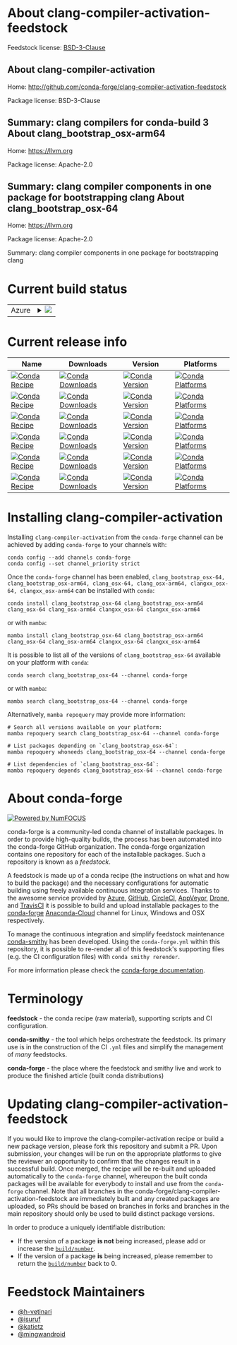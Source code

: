 About clang-compiler-activation-feedstock
=========================================

Feedstock license: [BSD-3-Clause](https://github.com/conda-forge/clang-compiler-activation-feedstock/blob/main/LICENSE.txt)

About clang-compiler-activation
-------------------------------

Home: http://github.com/conda-forge/clang-compiler-activation-feedstock

Package license: BSD-3-Clause

Summary: clang compilers for conda-build 3
About clang_bootstrap_osx-arm64
-------------------------------

Home: https://llvm.org

Package license: Apache-2.0

Summary: clang compiler components in one package for bootstrapping clang
About clang_bootstrap_osx-64
----------------------------

Home: https://llvm.org

Package license: Apache-2.0

Summary: clang compiler components in one package for bootstrapping clang

Current build status
====================


<table>
    
  <tr>
    <td>Azure</td>
    <td>
      <details>
        <summary>
          <a href="https://dev.azure.com/conda-forge/feedstock-builds/_build/latest?definitionId=7470&branchName=main">
            <img src="https://dev.azure.com/conda-forge/feedstock-builds/_apis/build/status/clang-compiler-activation-feedstock?branchName=main">
          </a>
        </summary>
        <table>
          <thead><tr><th>Variant</th><th>Status</th></tr></thead>
          <tbody><tr>
              <td>linux_64_cross_target_platformosx-64macos_machinex86_64-apple-darwin13.4.0version14.0.6</td>
              <td>
                <a href="https://dev.azure.com/conda-forge/feedstock-builds/_build/latest?definitionId=7470&branchName=main">
                  <img src="https://dev.azure.com/conda-forge/feedstock-builds/_apis/build/status/clang-compiler-activation-feedstock?branchName=main&jobName=linux&configuration=linux%20linux_64_cross_target_platformosx-64macos_machinex86_64-apple-darwin13.4.0version14.0.6" alt="variant">
                </a>
              </td>
            </tr><tr>
              <td>linux_64_cross_target_platformosx-64macos_machinex86_64-apple-darwin13.4.0version15.0.7</td>
              <td>
                <a href="https://dev.azure.com/conda-forge/feedstock-builds/_build/latest?definitionId=7470&branchName=main">
                  <img src="https://dev.azure.com/conda-forge/feedstock-builds/_apis/build/status/clang-compiler-activation-feedstock?branchName=main&jobName=linux&configuration=linux%20linux_64_cross_target_platformosx-64macos_machinex86_64-apple-darwin13.4.0version15.0.7" alt="variant">
                </a>
              </td>
            </tr><tr>
              <td>linux_64_cross_target_platformosx-64macos_machinex86_64-apple-darwin13.4.0version16.0.1</td>
              <td>
                <a href="https://dev.azure.com/conda-forge/feedstock-builds/_build/latest?definitionId=7470&branchName=main">
                  <img src="https://dev.azure.com/conda-forge/feedstock-builds/_apis/build/status/clang-compiler-activation-feedstock?branchName=main&jobName=linux&configuration=linux%20linux_64_cross_target_platformosx-64macos_machinex86_64-apple-darwin13.4.0version16.0.1" alt="variant">
                </a>
              </td>
            </tr><tr>
              <td>linux_64_cross_target_platformosx-arm64macos_machinearm64-apple-darwin20.0.0version14.0.6</td>
              <td>
                <a href="https://dev.azure.com/conda-forge/feedstock-builds/_build/latest?definitionId=7470&branchName=main">
                  <img src="https://dev.azure.com/conda-forge/feedstock-builds/_apis/build/status/clang-compiler-activation-feedstock?branchName=main&jobName=linux&configuration=linux%20linux_64_cross_target_platformosx-arm64macos_machinearm64-apple-darwin20.0.0version14.0.6" alt="variant">
                </a>
              </td>
            </tr><tr>
              <td>linux_64_cross_target_platformosx-arm64macos_machinearm64-apple-darwin20.0.0version15.0.7</td>
              <td>
                <a href="https://dev.azure.com/conda-forge/feedstock-builds/_build/latest?definitionId=7470&branchName=main">
                  <img src="https://dev.azure.com/conda-forge/feedstock-builds/_apis/build/status/clang-compiler-activation-feedstock?branchName=main&jobName=linux&configuration=linux%20linux_64_cross_target_platformosx-arm64macos_machinearm64-apple-darwin20.0.0version15.0.7" alt="variant">
                </a>
              </td>
            </tr><tr>
              <td>linux_64_cross_target_platformosx-arm64macos_machinearm64-apple-darwin20.0.0version16.0.1</td>
              <td>
                <a href="https://dev.azure.com/conda-forge/feedstock-builds/_build/latest?definitionId=7470&branchName=main">
                  <img src="https://dev.azure.com/conda-forge/feedstock-builds/_apis/build/status/clang-compiler-activation-feedstock?branchName=main&jobName=linux&configuration=linux%20linux_64_cross_target_platformosx-arm64macos_machinearm64-apple-darwin20.0.0version16.0.1" alt="variant">
                </a>
              </td>
            </tr><tr>
              <td>osx_64_cross_target_platformosx-64macos_machinex86_64-apple-darwin13.4.0version14.0.6</td>
              <td>
                <a href="https://dev.azure.com/conda-forge/feedstock-builds/_build/latest?definitionId=7470&branchName=main">
                  <img src="https://dev.azure.com/conda-forge/feedstock-builds/_apis/build/status/clang-compiler-activation-feedstock?branchName=main&jobName=osx&configuration=osx%20osx_64_cross_target_platformosx-64macos_machinex86_64-apple-darwin13.4.0version14.0.6" alt="variant">
                </a>
              </td>
            </tr><tr>
              <td>osx_64_cross_target_platformosx-64macos_machinex86_64-apple-darwin13.4.0version15.0.7</td>
              <td>
                <a href="https://dev.azure.com/conda-forge/feedstock-builds/_build/latest?definitionId=7470&branchName=main">
                  <img src="https://dev.azure.com/conda-forge/feedstock-builds/_apis/build/status/clang-compiler-activation-feedstock?branchName=main&jobName=osx&configuration=osx%20osx_64_cross_target_platformosx-64macos_machinex86_64-apple-darwin13.4.0version15.0.7" alt="variant">
                </a>
              </td>
            </tr><tr>
              <td>osx_64_cross_target_platformosx-64macos_machinex86_64-apple-darwin13.4.0version16.0.1</td>
              <td>
                <a href="https://dev.azure.com/conda-forge/feedstock-builds/_build/latest?definitionId=7470&branchName=main">
                  <img src="https://dev.azure.com/conda-forge/feedstock-builds/_apis/build/status/clang-compiler-activation-feedstock?branchName=main&jobName=osx&configuration=osx%20osx_64_cross_target_platformosx-64macos_machinex86_64-apple-darwin13.4.0version16.0.1" alt="variant">
                </a>
              </td>
            </tr><tr>
              <td>osx_64_cross_target_platformosx-arm64macos_machinearm64-apple-darwin20.0.0version14.0.6</td>
              <td>
                <a href="https://dev.azure.com/conda-forge/feedstock-builds/_build/latest?definitionId=7470&branchName=main">
                  <img src="https://dev.azure.com/conda-forge/feedstock-builds/_apis/build/status/clang-compiler-activation-feedstock?branchName=main&jobName=osx&configuration=osx%20osx_64_cross_target_platformosx-arm64macos_machinearm64-apple-darwin20.0.0version14.0.6" alt="variant">
                </a>
              </td>
            </tr><tr>
              <td>osx_64_cross_target_platformosx-arm64macos_machinearm64-apple-darwin20.0.0version15.0.7</td>
              <td>
                <a href="https://dev.azure.com/conda-forge/feedstock-builds/_build/latest?definitionId=7470&branchName=main">
                  <img src="https://dev.azure.com/conda-forge/feedstock-builds/_apis/build/status/clang-compiler-activation-feedstock?branchName=main&jobName=osx&configuration=osx%20osx_64_cross_target_platformosx-arm64macos_machinearm64-apple-darwin20.0.0version15.0.7" alt="variant">
                </a>
              </td>
            </tr><tr>
              <td>osx_64_cross_target_platformosx-arm64macos_machinearm64-apple-darwin20.0.0version16.0.1</td>
              <td>
                <a href="https://dev.azure.com/conda-forge/feedstock-builds/_build/latest?definitionId=7470&branchName=main">
                  <img src="https://dev.azure.com/conda-forge/feedstock-builds/_apis/build/status/clang-compiler-activation-feedstock?branchName=main&jobName=osx&configuration=osx%20osx_64_cross_target_platformosx-arm64macos_machinearm64-apple-darwin20.0.0version16.0.1" alt="variant">
                </a>
              </td>
            </tr><tr>
              <td>osx_arm64_cross_target_platformosx-64macos_machinex86_64-apple-darwin13.4.0version14.0.6</td>
              <td>
                <a href="https://dev.azure.com/conda-forge/feedstock-builds/_build/latest?definitionId=7470&branchName=main">
                  <img src="https://dev.azure.com/conda-forge/feedstock-builds/_apis/build/status/clang-compiler-activation-feedstock?branchName=main&jobName=osx&configuration=osx%20osx_arm64_cross_target_platformosx-64macos_machinex86_64-apple-darwin13.4.0version14.0.6" alt="variant">
                </a>
              </td>
            </tr><tr>
              <td>osx_arm64_cross_target_platformosx-64macos_machinex86_64-apple-darwin13.4.0version15.0.7</td>
              <td>
                <a href="https://dev.azure.com/conda-forge/feedstock-builds/_build/latest?definitionId=7470&branchName=main">
                  <img src="https://dev.azure.com/conda-forge/feedstock-builds/_apis/build/status/clang-compiler-activation-feedstock?branchName=main&jobName=osx&configuration=osx%20osx_arm64_cross_target_platformosx-64macos_machinex86_64-apple-darwin13.4.0version15.0.7" alt="variant">
                </a>
              </td>
            </tr><tr>
              <td>osx_arm64_cross_target_platformosx-64macos_machinex86_64-apple-darwin13.4.0version16.0.1</td>
              <td>
                <a href="https://dev.azure.com/conda-forge/feedstock-builds/_build/latest?definitionId=7470&branchName=main">
                  <img src="https://dev.azure.com/conda-forge/feedstock-builds/_apis/build/status/clang-compiler-activation-feedstock?branchName=main&jobName=osx&configuration=osx%20osx_arm64_cross_target_platformosx-64macos_machinex86_64-apple-darwin13.4.0version16.0.1" alt="variant">
                </a>
              </td>
            </tr><tr>
              <td>osx_arm64_cross_target_platformosx-arm64macos_machinearm64-apple-darwin20.0.0version14.0.6</td>
              <td>
                <a href="https://dev.azure.com/conda-forge/feedstock-builds/_build/latest?definitionId=7470&branchName=main">
                  <img src="https://dev.azure.com/conda-forge/feedstock-builds/_apis/build/status/clang-compiler-activation-feedstock?branchName=main&jobName=osx&configuration=osx%20osx_arm64_cross_target_platformosx-arm64macos_machinearm64-apple-darwin20.0.0version14.0.6" alt="variant">
                </a>
              </td>
            </tr><tr>
              <td>osx_arm64_cross_target_platformosx-arm64macos_machinearm64-apple-darwin20.0.0version15.0.7</td>
              <td>
                <a href="https://dev.azure.com/conda-forge/feedstock-builds/_build/latest?definitionId=7470&branchName=main">
                  <img src="https://dev.azure.com/conda-forge/feedstock-builds/_apis/build/status/clang-compiler-activation-feedstock?branchName=main&jobName=osx&configuration=osx%20osx_arm64_cross_target_platformosx-arm64macos_machinearm64-apple-darwin20.0.0version15.0.7" alt="variant">
                </a>
              </td>
            </tr><tr>
              <td>osx_arm64_cross_target_platformosx-arm64macos_machinearm64-apple-darwin20.0.0version16.0.1</td>
              <td>
                <a href="https://dev.azure.com/conda-forge/feedstock-builds/_build/latest?definitionId=7470&branchName=main">
                  <img src="https://dev.azure.com/conda-forge/feedstock-builds/_apis/build/status/clang-compiler-activation-feedstock?branchName=main&jobName=osx&configuration=osx%20osx_arm64_cross_target_platformosx-arm64macos_machinearm64-apple-darwin20.0.0version16.0.1" alt="variant">
                </a>
              </td>
            </tr>
          </tbody>
        </table>
      </details>
    </td>
  </tr>
</table>

Current release info
====================

| Name | Downloads | Version | Platforms |
| --- | --- | --- | --- |
| [![Conda Recipe](https://img.shields.io/badge/recipe-clang_bootstrap_osx--64-green.svg)](https://anaconda.org/conda-forge/clang_bootstrap_osx-64) | [![Conda Downloads](https://img.shields.io/conda/dn/conda-forge/clang_bootstrap_osx-64.svg)](https://anaconda.org/conda-forge/clang_bootstrap_osx-64) | [![Conda Version](https://img.shields.io/conda/vn/conda-forge/clang_bootstrap_osx-64.svg)](https://anaconda.org/conda-forge/clang_bootstrap_osx-64) | [![Conda Platforms](https://img.shields.io/conda/pn/conda-forge/clang_bootstrap_osx-64.svg)](https://anaconda.org/conda-forge/clang_bootstrap_osx-64) |
| [![Conda Recipe](https://img.shields.io/badge/recipe-clang_bootstrap_osx--arm64-green.svg)](https://anaconda.org/conda-forge/clang_bootstrap_osx-arm64) | [![Conda Downloads](https://img.shields.io/conda/dn/conda-forge/clang_bootstrap_osx-arm64.svg)](https://anaconda.org/conda-forge/clang_bootstrap_osx-arm64) | [![Conda Version](https://img.shields.io/conda/vn/conda-forge/clang_bootstrap_osx-arm64.svg)](https://anaconda.org/conda-forge/clang_bootstrap_osx-arm64) | [![Conda Platforms](https://img.shields.io/conda/pn/conda-forge/clang_bootstrap_osx-arm64.svg)](https://anaconda.org/conda-forge/clang_bootstrap_osx-arm64) |
| [![Conda Recipe](https://img.shields.io/badge/recipe-clang_osx--64-green.svg)](https://anaconda.org/conda-forge/clang_osx-64) | [![Conda Downloads](https://img.shields.io/conda/dn/conda-forge/clang_osx-64.svg)](https://anaconda.org/conda-forge/clang_osx-64) | [![Conda Version](https://img.shields.io/conda/vn/conda-forge/clang_osx-64.svg)](https://anaconda.org/conda-forge/clang_osx-64) | [![Conda Platforms](https://img.shields.io/conda/pn/conda-forge/clang_osx-64.svg)](https://anaconda.org/conda-forge/clang_osx-64) |
| [![Conda Recipe](https://img.shields.io/badge/recipe-clang_osx--arm64-green.svg)](https://anaconda.org/conda-forge/clang_osx-arm64) | [![Conda Downloads](https://img.shields.io/conda/dn/conda-forge/clang_osx-arm64.svg)](https://anaconda.org/conda-forge/clang_osx-arm64) | [![Conda Version](https://img.shields.io/conda/vn/conda-forge/clang_osx-arm64.svg)](https://anaconda.org/conda-forge/clang_osx-arm64) | [![Conda Platforms](https://img.shields.io/conda/pn/conda-forge/clang_osx-arm64.svg)](https://anaconda.org/conda-forge/clang_osx-arm64) |
| [![Conda Recipe](https://img.shields.io/badge/recipe-clangxx_osx--64-green.svg)](https://anaconda.org/conda-forge/clangxx_osx-64) | [![Conda Downloads](https://img.shields.io/conda/dn/conda-forge/clangxx_osx-64.svg)](https://anaconda.org/conda-forge/clangxx_osx-64) | [![Conda Version](https://img.shields.io/conda/vn/conda-forge/clangxx_osx-64.svg)](https://anaconda.org/conda-forge/clangxx_osx-64) | [![Conda Platforms](https://img.shields.io/conda/pn/conda-forge/clangxx_osx-64.svg)](https://anaconda.org/conda-forge/clangxx_osx-64) |
| [![Conda Recipe](https://img.shields.io/badge/recipe-clangxx_osx--arm64-green.svg)](https://anaconda.org/conda-forge/clangxx_osx-arm64) | [![Conda Downloads](https://img.shields.io/conda/dn/conda-forge/clangxx_osx-arm64.svg)](https://anaconda.org/conda-forge/clangxx_osx-arm64) | [![Conda Version](https://img.shields.io/conda/vn/conda-forge/clangxx_osx-arm64.svg)](https://anaconda.org/conda-forge/clangxx_osx-arm64) | [![Conda Platforms](https://img.shields.io/conda/pn/conda-forge/clangxx_osx-arm64.svg)](https://anaconda.org/conda-forge/clangxx_osx-arm64) |

Installing clang-compiler-activation
====================================

Installing `clang-compiler-activation` from the `conda-forge` channel can be achieved by adding `conda-forge` to your channels with:

```
conda config --add channels conda-forge
conda config --set channel_priority strict
```

Once the `conda-forge` channel has been enabled, `clang_bootstrap_osx-64, clang_bootstrap_osx-arm64, clang_osx-64, clang_osx-arm64, clangxx_osx-64, clangxx_osx-arm64` can be installed with `conda`:

```
conda install clang_bootstrap_osx-64 clang_bootstrap_osx-arm64 clang_osx-64 clang_osx-arm64 clangxx_osx-64 clangxx_osx-arm64
```

or with `mamba`:

```
mamba install clang_bootstrap_osx-64 clang_bootstrap_osx-arm64 clang_osx-64 clang_osx-arm64 clangxx_osx-64 clangxx_osx-arm64
```

It is possible to list all of the versions of `clang_bootstrap_osx-64` available on your platform with `conda`:

```
conda search clang_bootstrap_osx-64 --channel conda-forge
```

or with `mamba`:

```
mamba search clang_bootstrap_osx-64 --channel conda-forge
```

Alternatively, `mamba repoquery` may provide more information:

```
# Search all versions available on your platform:
mamba repoquery search clang_bootstrap_osx-64 --channel conda-forge

# List packages depending on `clang_bootstrap_osx-64`:
mamba repoquery whoneeds clang_bootstrap_osx-64 --channel conda-forge

# List dependencies of `clang_bootstrap_osx-64`:
mamba repoquery depends clang_bootstrap_osx-64 --channel conda-forge
```


About conda-forge
=================

[![Powered by
NumFOCUS](https://img.shields.io/badge/powered%20by-NumFOCUS-orange.svg?style=flat&colorA=E1523D&colorB=007D8A)](https://numfocus.org)

conda-forge is a community-led conda channel of installable packages.
In order to provide high-quality builds, the process has been automated into the
conda-forge GitHub organization. The conda-forge organization contains one repository
for each of the installable packages. Such a repository is known as a *feedstock*.

A feedstock is made up of a conda recipe (the instructions on what and how to build
the package) and the necessary configurations for automatic building using freely
available continuous integration services. Thanks to the awesome service provided by
[Azure](https://azure.microsoft.com/en-us/services/devops/), [GitHub](https://github.com/),
[CircleCI](https://circleci.com/), [AppVeyor](https://www.appveyor.com/),
[Drone](https://cloud.drone.io/welcome), and [TravisCI](https://travis-ci.com/)
it is possible to build and upload installable packages to the
[conda-forge](https://anaconda.org/conda-forge) [Anaconda-Cloud](https://anaconda.org/)
channel for Linux, Windows and OSX respectively.

To manage the continuous integration and simplify feedstock maintenance
[conda-smithy](https://github.com/conda-forge/conda-smithy) has been developed.
Using the ``conda-forge.yml`` within this repository, it is possible to re-render all of
this feedstock's supporting files (e.g. the CI configuration files) with ``conda smithy rerender``.

For more information please check the [conda-forge documentation](https://conda-forge.org/docs/).

Terminology
===========

**feedstock** - the conda recipe (raw material), supporting scripts and CI configuration.

**conda-smithy** - the tool which helps orchestrate the feedstock.
                   Its primary use is in the construction of the CI ``.yml`` files
                   and simplify the management of *many* feedstocks.

**conda-forge** - the place where the feedstock and smithy live and work to
                  produce the finished article (built conda distributions)


Updating clang-compiler-activation-feedstock
============================================

If you would like to improve the clang-compiler-activation recipe or build a new
package version, please fork this repository and submit a PR. Upon submission,
your changes will be run on the appropriate platforms to give the reviewer an
opportunity to confirm that the changes result in a successful build. Once
merged, the recipe will be re-built and uploaded automatically to the
`conda-forge` channel, whereupon the built conda packages will be available for
everybody to install and use from the `conda-forge` channel.
Note that all branches in the conda-forge/clang-compiler-activation-feedstock are
immediately built and any created packages are uploaded, so PRs should be based
on branches in forks and branches in the main repository should only be used to
build distinct package versions.

In order to produce a uniquely identifiable distribution:
 * If the version of a package **is not** being increased, please add or increase
   the [``build/number``](https://docs.conda.io/projects/conda-build/en/latest/resources/define-metadata.html#build-number-and-string).
 * If the version of a package **is** being increased, please remember to return
   the [``build/number``](https://docs.conda.io/projects/conda-build/en/latest/resources/define-metadata.html#build-number-and-string)
   back to 0.

Feedstock Maintainers
=====================

* [@h-vetinari](https://github.com/h-vetinari/)
* [@isuruf](https://github.com/isuruf/)
* [@katietz](https://github.com/katietz/)
* [@mingwandroid](https://github.com/mingwandroid/)


